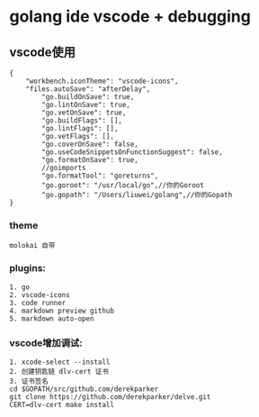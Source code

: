 # golang ide vscode + debugging



## vscode使用
```
{
    "workbench.iconTheme": "vscode-icons",
    "files.autoSave": "afterDelay",
        "go.buildOnSave": true,
        "go.lintOnSave": true,
        "go.vetOnSave": true,
        "go.buildFlags": [],
        "go.lintFlags": [],
        "go.vetFlags": [],
        "go.coverOnSave": false,
        "go.useCodeSnippetsOnFunctionSuggest": false,
        "go.formatOnSave": true,
        //goimports
        "go.formatTool": "goreturns",
        "go.goroot": "/usr/local/go",//你的Goroot
        "go.gopath": "/Users/liuwei/golang",//你的Gopath
}
```

### theme
    molokai 自带

### plugins:
    1. go
    2. vscode-icons
    3. code runner
    4. markdown preview github
    5. markdown auto-open
    
    
### vscode增加调试:
    1. xcode-select --install
    2. 创建钥匙链 dlv-cert 证书
    3. 证书签名
    cd $GOPATH/src/github.com/derekparker
    git clone https://github.com/derekparker/delve.git
    CERT=dlv-cert make install

